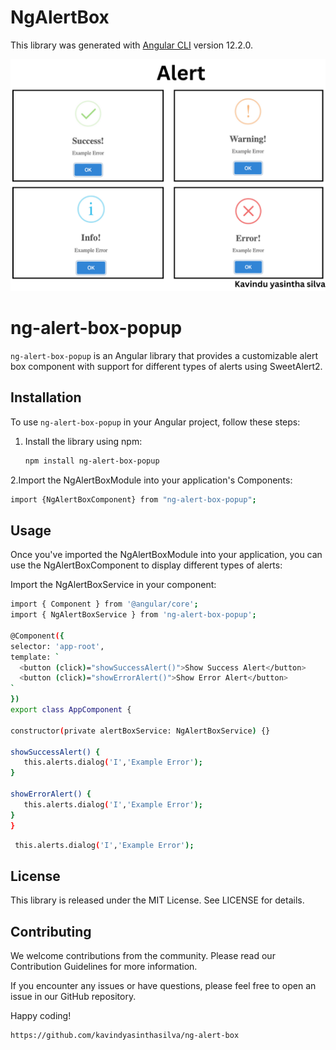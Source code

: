 # NgAlertBox

This library was generated with [Angular CLI](https://github.com/angular/angular-cli) version 12.2.0.

![Image](https://raw.githubusercontent.com/kavindyasinthasilva/ng-alert-box/main/projects/ng-alert-box/Alert.png)

# ng-alert-box-popup

`ng-alert-box-popup` is an Angular library that provides a customizable alert box component with support for different types of alerts using SweetAlert2.

## Installation

To use `ng-alert-box-popup` in your Angular project, follow these steps:

1. Install the library using npm:

   ```bash
   npm install ng-alert-box-popup
   ```

2.Import the NgAlertBoxModule into your application's Components:

  ```bash
  import {NgAlertBoxComponent} from "ng-alert-box-popup";
   ```

## Usage

Once you've imported the NgAlertBoxModule into your application, you can use the NgAlertBoxComponent to display different types of alerts:

Import the NgAlertBoxService in your component:

  ```bash
  import { Component } from '@angular/core';
import { NgAlertBoxService } from 'ng-alert-box-popup';

@Component({
  selector: 'app-root',
  template: `
    <button (click)="showSuccessAlert()">Show Success Alert</button>
    <button (click)="showErrorAlert()">Show Error Alert</button>
  `
})
export class AppComponent {

  constructor(private alertBoxService: NgAlertBoxService) {}

  showSuccessAlert() {
     this.alerts.dialog('I','Example Error');
  }

  showErrorAlert() {
     this.alerts.dialog('I','Example Error');
  }
}
   ```

  ```bash
   this.alerts.dialog('I','Example Error');
   ```


## License

This library is released under the MIT License. See LICENSE for details.

## Contributing

We welcome contributions from the community. Please read our Contribution Guidelines for more information.

If you encounter any issues or have questions, please feel free to open an issue in our GitHub repository.

Happy coding!

  ```bash
  https://github.com/kavindyasinthasilva/ng-alert-box
   ```
       
       

